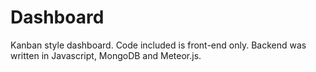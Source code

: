 # Dashboard

Kanban style dashboard.  Code included is front-end only.  Backend was written in Javascript, MongoDB and Meteor.js.


